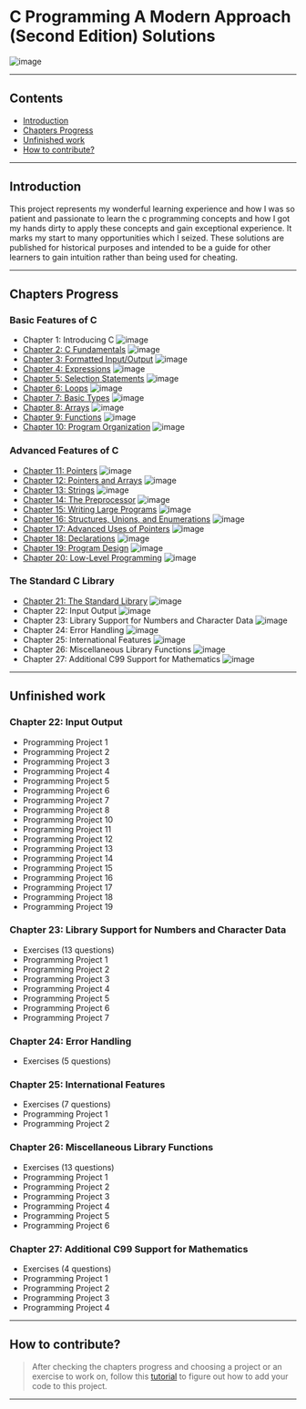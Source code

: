 # C Programming A Modern Approach (Second Edition) Solutions

![image](https://drive.google.com/uc?export=view&id=1rIqx7w1mcmoC23yDfspfyeYAQiPgpRXe)

---

## Contents

- [Introduction](#introduction)
- [Chapters Progress](#chapters-progress)
- [Unfinished work](#unfinished-work)
- [How to contribute?](#how-to-contribute)

---

## Introduction

This project represents my wonderful learning experience and how I was so patient and passionate to learn the c programming concepts and how I got my hands dirty to apply these concepts and gain exceptional experience. It marks my start to many opportunities which I seized. These solutions are published for historical purposes and intended to be a guide for other learners to gain intuition rather than being used for cheating.

---

## Chapters Progress

### Basic Features of C

- Chapter 1: Introducing C ![image](https://progress-bar.xyz/100/?width=100&prefix=No+Execises+)
- [Chapter 2: C Fundamentals](Ch02_C_Fundamentals) ![image](https://progress-bar.xyz/100/?width=100)
- [Chapter 3: Formatted Input/Output](Ch03_Formatted_Input_Output) ![image](https://progress-bar.xyz/100/?width=100)
- [Chapter 4: Expressions](Ch04_Expressions) ![image](https://progress-bar.xyz/100/?width=100)
- [Chapter 5: Selection Statements](Ch05_Selection_Statements) ![image](https://progress-bar.xyz/100/?width=100)
- [Chapter 6: Loops](Ch06_Loops) ![image](https://progress-bar.xyz/100/?width=100)
- [Chapter 7: Basic Types](Ch07_Basic_Types) ![image](https://progress-bar.xyz/100/?width=100)
- [Chapter 8: Arrays](Ch08_Arrays) ![image](https://progress-bar.xyz/100/?width=100)
- [Chapter 9: Functions](Ch09_Functions) ![image](https://progress-bar.xyz/100/?width=100)
- [Chapter 10: Program Organization](Ch10_Program_Organization) ![image](https://progress-bar.xyz/100/?width=100)

### Advanced Features of C

- [Chapter 11: Pointers](Ch11_Pointers) ![image](https://progress-bar.xyz/100/?width=100)
- [Chapter 12: Pointers and Arrays](Ch12_Pointers_and_Arrays) ![image](https://progress-bar.xyz/100/?width=100)
- [Chapter 13: Strings](Ch13_Strings) ![image](https://progress-bar.xyz/100/?width=100)
- [Chapter 14: The Preprocessor](Ch14_The_Preprocessor) ![image](https://progress-bar.xyz/100/?width=100)
- [Chapter 15: Writing Large Programs](Ch15_Writing_Large_Programs) ![image](https://progress-bar.xyz/100/?width=100)
- [Chapter 16: Structures, Unions, and Enumerations](Ch16_Structures_Unions_and_Enumerations) ![image](https://progress-bar.xyz/100/?width=100)
- [Chapter 17: Advanced Uses of Pointers](Ch17_Advanced_Uses_of_Pointers) ![image](https://progress-bar.xyz/100/?width=100)
- [Chapter 18: Declarations](Ch18_Declarations) ![image](https://progress-bar.xyz/100/?width=100)
- [Chapter 19: Program Design](Ch19_Program_Design) ![image](https://progress-bar.xyz/100/?width=100)
- [Chapter 20: Low-Level Programming](Ch20_Low_Level_Programming) ![image](https://progress-bar.xyz/100/?width=100)

### The Standard C Library

- [Chapter 21: The Standard Library](Ch21_The_Standard_Library) ![image](https://progress-bar.xyz/100/?width=100)
- Chapter 22: Input Output ![image](https://progress-bar.xyz/16/?width=100&scale=35&suffix=/35)
- Chapter 23: Library Support for Numbers and Character Data ![image](https://progress-bar.xyz/0/?width=100&scale=20&suffix=/20)
- Chapter 24: Error Handling ![image](https://progress-bar.xyz/0/?width=100&scale=5&suffix=/5)
- Chapter 25: International Features ![image](https://progress-bar.xyz/0/?width=100&scale=9&suffix=/9)
- Chapter 26: Miscellaneous Library Functions ![image](https://progress-bar.xyz/0/?width=100&scale=19&suffix=/19)
- Chapter 27: Additional C99 Support for Mathematics ![image](https://progress-bar.xyz/0/?width=100&scale=8&suffix=/8)

---

## Unfinished work

### Chapter 22: Input Output

- Programming Project 1
- Programming Project 2
- Programming Project 3
- Programming Project 4
- Programming Project 5
- Programming Project 6
- Programming Project 7
- Programming Project 8
- Programming Project 10
- Programming Project 11
- Programming Project 12
- Programming Project 13
- Programming Project 14
- Programming Project 15
- Programming Project 16
- Programming Project 17
- Programming Project 18
- Programming Project 19

### Chapter 23: Library Support for Numbers and Character Data

- Exercises (13 questions)
- Programming Project 1
- Programming Project 2
- Programming Project 3
- Programming Project 4
- Programming Project 5
- Programming Project 6
- Programming Project 7

### Chapter 24: Error Handling

- Exercises (5 questions)

### Chapter 25: International Features

- Exercises (7 questions)
- Programming Project 1
- Programming Project 2

### Chapter 26: Miscellaneous Library Functions

- Exercises (13 questions)
- Programming Project 1
- Programming Project 2
- Programming Project 3
- Programming Project 4
- Programming Project 5
- Programming Project 6

### Chapter 27: Additional C99 Support for Mathematics

- Exercises (4 questions)
- Programming Project 1
- Programming Project 2
- Programming Project 3
- Programming Project 4

---

## How to contribute?

> After checking the chapters progress and choosing a project or an exercise to work on, follow this [tutorial](https://www.dataschool.io/how-to-contribute-on-github/) to figure out how to add your code to this project.

---
